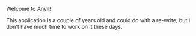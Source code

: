 Welcome to Anvil! 

This application is a couple of years old and could do with a re-write, but I don't have much time to work on it these days. 